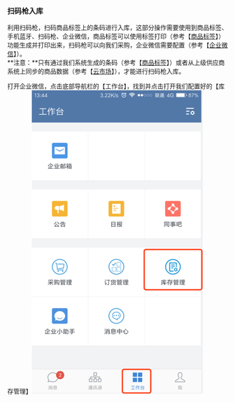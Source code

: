 ### 扫码枪入库

利用扫码枪，扫码商品标签上的条码进行入库，这部分操作需要使用到商品标签、手机蓝牙、扫码枪、企业微信，商品标签可以使用标签打印（参考【[商品标签](/标签/shang-pin-biao-qian.md)】）功能生成并打印出来，扫码枪可以向我们采购，企业微信需要配置（参考【[企业微信](/wei-xin-he-qi-ye-wei-xin.md)】）。  
**注意：**只有通过我们系统生成的条码（参考【[商品标签](/标签/shang-pin-biao-qian.md)】）或者从上级供应商系统上同步的商品数据（参考【[云市场](/yun-shi-chang.md)】），才能进行扫码枪入库。

打开企业微信，点击底部导航栏的【工作台】，找到并点击打开我们配置好的【库存管理】![](/assets/smqrk-1.png)



